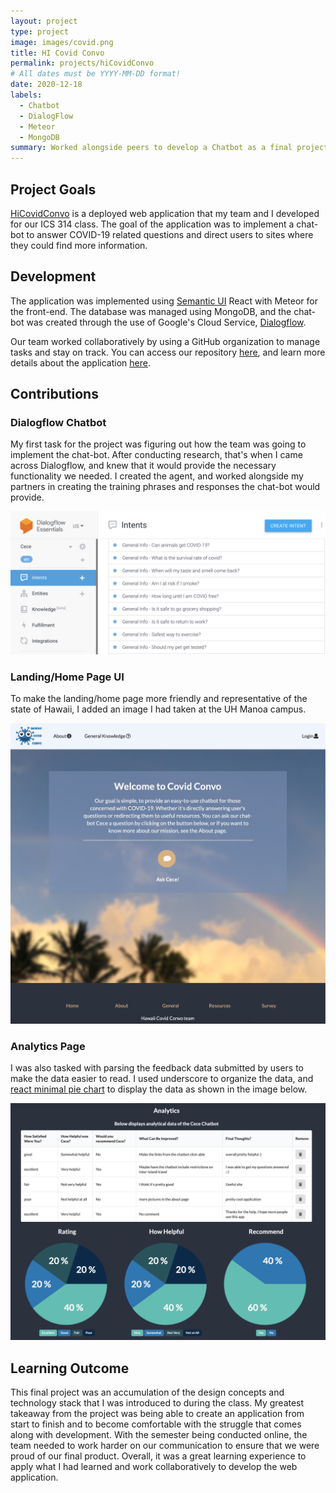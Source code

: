 ```yaml
---
layout: project
type: project
image: images/covid.png
title: HI Covid Convo
permalink: projects/hiCovidConvo
# All dates must be YYYY-MM-DD format!
date: 2020-12-18
labels:
  - Chatbot
  - DialogFlow
  - Meteor
  - MongoDB
summary: Worked alongside peers to develop a Chatbot as a final project for our ICS 314 class. The web application was created to provide COVID-19 resources for HI residents.
---
```


## Project Goals
[HiCovidConvo](https://cece-convo.xyz/) is a deployed web application that my team and I developed for our ICS 314 class. The goal of the application was to implement a chat-bot to answer COVID-19 related questions and direct users to sites where they could find more information. 

## Development
The application was implemented using [Semantic UI](https://semantic-ui.com/) React with Meteor for the front-end. The database was managed using MongoDB, and the chat-bot was created through the use of Google's Cloud Service, [Dialogflow](https://cloud.google.com/dialogflow/docs). 

Our team worked collaboratively by using a GitHub organization to manage tasks and stay on track. You can access our repository [here](https://github.com/hi-covid-convo/hi-covid-convo), and learn more details about the application [here](https://hi-covid-convo.github.io). 

## Contributions

### Dialogflow Chatbot
My first task for the project was figuring out how the team was going to implement the chat-bot. After conducting research, that's when I came across Dialogflow, and knew that it would provide the necessary functionality we needed. I created the agent, and worked alongside my partners in creating the training phrases and responses the chat-bot would provide.

<img class="ui large centered image" src="../images/dialogflow.png">


### Landing/Home Page UI
To make the landing/home page more friendly and representative of the state of Hawaii, I added an image I had taken at the UH Manoa campus.

<img class="ui large centered image" src="../images/landing.png">



### Analytics Page
I was also tasked with parsing the feedback data submitted by users to make the data easier to read. I used underscore to organize the data, and [react minimal pie chart](https://www.npmjs.com/package/react-minimal-pie-chart) to display the data as shown in the image below.

<img class="ui large centered image" src="../images/analytics2.png">


## Learning Outcome
This final project was an accumulation of the design concepts and technology stack that I was introduced to during the class. My greatest takeaway from the project was being able to create an application from start to finish and to become comfortable with the struggle that comes along with development. With the semester being conducted online, the team needed to work harder on our communication to ensure that we were proud of our final product. Overall, it was a great learning experience to apply what I had learned and work collaboratively to develop the web application.

